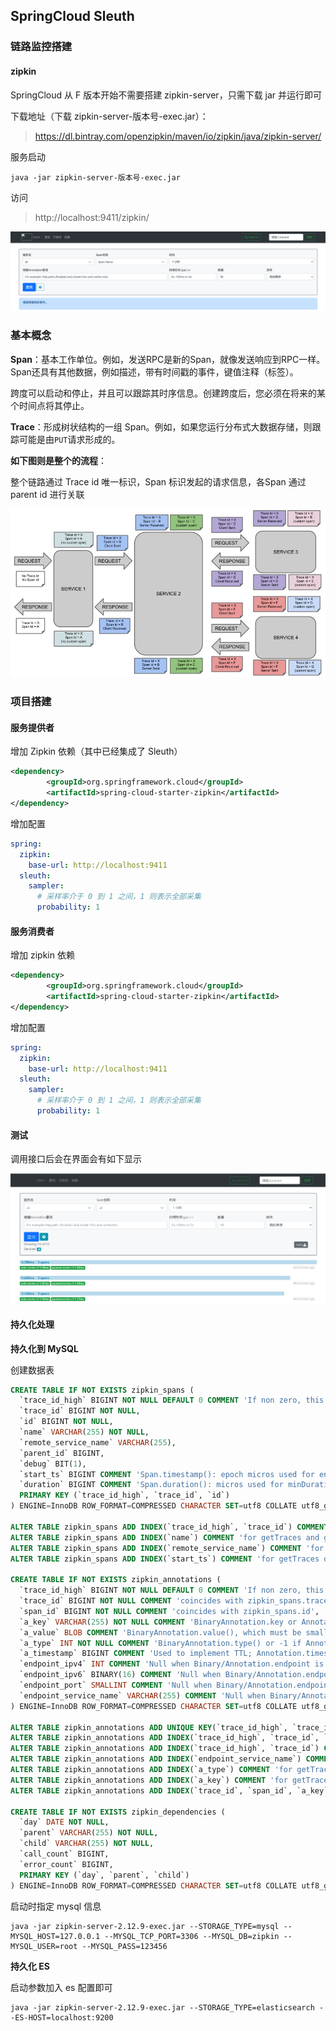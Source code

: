 ## SpringCloud Sleuth

### 链路监控搭建

#### zipkin

SpringCloud 从 F 版本开始不需要搭建 zipkin-server，只需下载 jar 并运行即可

下载地址（下载 zipkin-server-版本号-exec.jar）：

> https://dl.bintray.com/openzipkin/maven/io/zipkin/java/zipkin-server/

服务启动

```shell
java -jar zipkin-server-版本号-exec.jar
```

访问

> http://localhost:9411/zipkin/

![image-20210331112429336](../image/springcloud/zipkin启动.png)

### 基本概念

**Span**：基本工作单位。例如，发送RPC是新的Span，就像发送响应到RPC一样。Span还具有其他数据，例如描述，带有时间戳的事件，键值注释（标签）。

跨度可以启动和停止，并且可以跟踪其时序信息。创建跨度后，您必须在将来的某个时间点将其停止。

**Trace**：形成树状结构的一组 Span。例如，如果您运行分布式大数据存储，则跟踪可能是由`PUT`请求形成的。

**如下图则是整个的流程**：

整个链路通过 Trace id 唯一标识，Span 标识发起的请求信息，各Span 通过 parent id 进行关联

![图片来自官网](../image/springcloud/sleuth流程图.jpeg)

### 项目搭建

#### 服务提供者

增加 Zipkin 依赖（其中已经集成了 Sleuth）

```xml
<dependency>
		<groupId>org.springframework.cloud</groupId>
		<artifactId>spring-cloud-starter-zipkin</artifactId>
</dependency>
```

增加配置

```yaml
spring:
  zipkin:
    base-url: http://localhost:9411
  sleuth:
    sampler:
      # 采样率介于 0 到 1 之间，1 则表示全部采集
      probability: 1
```

#### 服务消费者

增加 zipkin 依赖

```xml
<dependency>
		<groupId>org.springframework.cloud</groupId>
		<artifactId>spring-cloud-starter-zipkin</artifactId>
</dependency>
```

增加配置

```yaml
spring:
  zipkin:
    base-url: http://localhost:9411
  sleuth:
    sampler:
      # 采样率介于 0 到 1 之间，1 则表示全部采集
      probability: 1
```

#### 测试

调用接口后会在界面会有如下显示

![image-20210331142459765](../image/springcloud/zipkin测试.png)

#### 持久化处理

**持久化到 MySQL**

创建数据表

```sql
CREATE TABLE IF NOT EXISTS zipkin_spans (
  `trace_id_high` BIGINT NOT NULL DEFAULT 0 COMMENT 'If non zero, this means the trace uses 128 bit traceIds instead of 64 bit',
  `trace_id` BIGINT NOT NULL,
  `id` BIGINT NOT NULL,
  `name` VARCHAR(255) NOT NULL,
  `remote_service_name` VARCHAR(255),
  `parent_id` BIGINT,
  `debug` BIT(1),
  `start_ts` BIGINT COMMENT 'Span.timestamp(): epoch micros used for endTs query and to implement TTL',
  `duration` BIGINT COMMENT 'Span.duration(): micros used for minDuration and maxDuration query',
  PRIMARY KEY (`trace_id_high`, `trace_id`, `id`)
) ENGINE=InnoDB ROW_FORMAT=COMPRESSED CHARACTER SET=utf8 COLLATE utf8_general_ci;

ALTER TABLE zipkin_spans ADD INDEX(`trace_id_high`, `trace_id`) COMMENT 'for getTracesByIds';
ALTER TABLE zipkin_spans ADD INDEX(`name`) COMMENT 'for getTraces and getSpanNames';
ALTER TABLE zipkin_spans ADD INDEX(`remote_service_name`) COMMENT 'for getTraces and getRemoteServiceNames';
ALTER TABLE zipkin_spans ADD INDEX(`start_ts`) COMMENT 'for getTraces ordering and range';

CREATE TABLE IF NOT EXISTS zipkin_annotations (
  `trace_id_high` BIGINT NOT NULL DEFAULT 0 COMMENT 'If non zero, this means the trace uses 128 bit traceIds instead of 64 bit',
  `trace_id` BIGINT NOT NULL COMMENT 'coincides with zipkin_spans.trace_id',
  `span_id` BIGINT NOT NULL COMMENT 'coincides with zipkin_spans.id',
  `a_key` VARCHAR(255) NOT NULL COMMENT 'BinaryAnnotation.key or Annotation.value if type == -1',
  `a_value` BLOB COMMENT 'BinaryAnnotation.value(), which must be smaller than 64KB',
  `a_type` INT NOT NULL COMMENT 'BinaryAnnotation.type() or -1 if Annotation',
  `a_timestamp` BIGINT COMMENT 'Used to implement TTL; Annotation.timestamp or zipkin_spans.timestamp',
  `endpoint_ipv4` INT COMMENT 'Null when Binary/Annotation.endpoint is null',
  `endpoint_ipv6` BINARY(16) COMMENT 'Null when Binary/Annotation.endpoint is null, or no IPv6 address',
  `endpoint_port` SMALLINT COMMENT 'Null when Binary/Annotation.endpoint is null',
  `endpoint_service_name` VARCHAR(255) COMMENT 'Null when Binary/Annotation.endpoint is null'
) ENGINE=InnoDB ROW_FORMAT=COMPRESSED CHARACTER SET=utf8 COLLATE utf8_general_ci;

ALTER TABLE zipkin_annotations ADD UNIQUE KEY(`trace_id_high`, `trace_id`, `span_id`, `a_key`, `a_timestamp`) COMMENT 'Ignore insert on duplicate';
ALTER TABLE zipkin_annotations ADD INDEX(`trace_id_high`, `trace_id`, `span_id`) COMMENT 'for joining with zipkin_spans';
ALTER TABLE zipkin_annotations ADD INDEX(`trace_id_high`, `trace_id`) COMMENT 'for getTraces/ByIds';
ALTER TABLE zipkin_annotations ADD INDEX(`endpoint_service_name`) COMMENT 'for getTraces and getServiceNames';
ALTER TABLE zipkin_annotations ADD INDEX(`a_type`) COMMENT 'for getTraces and autocomplete values';
ALTER TABLE zipkin_annotations ADD INDEX(`a_key`) COMMENT 'for getTraces and autocomplete values';
ALTER TABLE zipkin_annotations ADD INDEX(`trace_id`, `span_id`, `a_key`) COMMENT 'for dependencies job';

CREATE TABLE IF NOT EXISTS zipkin_dependencies (
  `day` DATE NOT NULL,
  `parent` VARCHAR(255) NOT NULL,
  `child` VARCHAR(255) NOT NULL,
  `call_count` BIGINT,
  `error_count` BIGINT,
  PRIMARY KEY (`day`, `parent`, `child`)
) ENGINE=InnoDB ROW_FORMAT=COMPRESSED CHARACTER SET=utf8 COLLATE utf8_general_ci;

```

启动时指定 mysql 信息

```shell
java -jar zipkin-server-2.12.9-exec.jar --STORAGE_TYPE=mysql --MYSQL_HOST=127.0.0.1 --MYSQL_TCP_PORT=3306 --MYSQL_DB=zipkin --MYSQL_USER=root --MYSQL_PASS=123456
```

**持久化 ES**

启动参数加入 es 配置即可

```shell
java -jar zipkin-server-2.12.9-exec.jar --STORAGE_TYPE=elasticsearch --ES-HOST=localhost:9200
```







